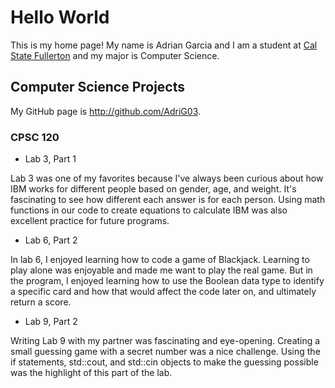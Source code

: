 # Hello World

This is my home page! My name is Adrian Garcia and I am a student at [Cal State Fullerton](http://www.fullerton.edu/) and my major is Computer Science.

## Computer Science Projects

My GitHub page is http://github.com/AdriG03.

### CPSC 120

* Lab 3, Part 1

Lab 3 was one of my favorites because I've always been curious about how IBM works for different people based on gender, age, and weight. It's fascinating to see how different each answer is for each person. Using math functions in our code to create equations to calculate IBM was also excellent practice for future programs.

* Lab 6, Part 2

In lab 6, I enjoyed learning how to code a game of Blackjack. Learning to play alone was enjoyable and made me want to play the real game. But in the program, I enjoyed learning how to use the Boolean data type to identify a specific card and how that would affect the code later on, and ultimately return a score.

* Lab 9, Part 2

Writing Lab 9 with my partner was fascinating and eye-opening. Creating a small guessing game with a secret number was a nice challenge. Using the if statements, std::cout, and std::cin objects to make the guessing possible was the highlight of this part of the lab. 